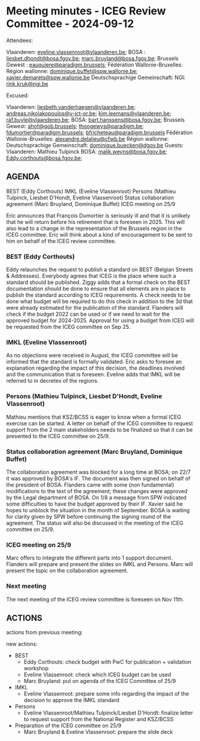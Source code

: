 # Meeting minutes - ICEG Review Committee - 2024-09-12
Attendees:

Vlaanderen: eveline.vlassenroot@vlaanderen.be; 
BOSA : liesbet.dhondt@bosa.fgov.be; marc.bruyland@bosa.fgov.be;
Brussels Gewest : eauquiere@paradigm.brussels; 
Fédération Wallonie-Bruxelles:
Région wallonne: dominique.buffet@spw.wallonie.be; xavier.demarets@spw.wallonie.be
Deutschsprachige Gemeinschaft:
NGI: rink.kruk@ngi.be

Excused:

Vlaanderen: liesbeth.vanderhaegen@vlaanderen.be; andreas.nikolakopoulos@v-ict-or.be; kim.leemans@vlaanderen.be; raf.buyle@vlaanderen.be;
BOSA: bart.hanssens@bosa.fgov.be;
Brussels Gewest: ahof@gob.brussels; thoogewys@paradigm.be; fdumortier@paradigm.brussels; bfricheteau@paradigm.brussels
Fédération Wallonie-Bruxelles: alexandre.delalieu@cfwb.be
Région wallonne: 
Deutschsprachige Gemeinschaft: dominique.buecken@dgov.be
Guests:
Vlaanderen: Mathieu Tulpinck
BOSA: malik.weyns@bosa.fgov.be; Eddy.corthouts@bosa.fgov.be;

## AGENDA
BEST (Eddy Corthouts)
IMKL (Eveline Vlassenroot)
Persons (Mathieu Tulpinck, Liesbet D'Hondt, Eveline Vlassenroot)
Status collaboration agreement (Marc Bruyland, Dominique Buffet)
ICEG meeting on 25/9

Eric announces that François Dumortier is seriously ill and that it is unlikely that he will return before his retirement that is foreseen in 2025.
This will also lead to a change in the representation of the Brussels region in the ICEG committee.
Eric will think about a kind of encouragement to be sent to him on behalf of the ICEG review committee.

### BEST (Eddy Corthouts)
Eddy relaunches the request to publish a standard on BEST (Belgian Streets & Addresses).
Everybody agrees that ICEG is the place where such a standard should be published.
Ziggy adds that a formal check on the BEST documentation should be done to ensure that all elements are in place to publish the standard according to ICEG requirements.
A check needs to be done what budget will be required to do this check in addition to the 3d that were already estimated for the publication of the standard.
Flanders will check if the budget 2022 can be used or if we need to wait for the approved budget for 2024-2025.
Approval for using a budget from ICEG will be requested from the ICEG committee on Sep 25.

### IMKL (Eveline Vlassenroot)
As no objections were received in August, the ICEG committee will be informed that the standard is formally validated.
Eric asks to foresee an explanation regarding the impact of this decision, the deadlines involved and the communication that is foreseen.
Eveline adds that IMKL will be referred to in decretes of the regions.

### Persons (Mathieu Tulpinck, Liesbet D'Hondt, Eveline Vlassenroot)
Mathieu mentions that KSZ/BCSS is eager to know when a formal ICEG exercise can be started.
A letter on behalf of the ICEG committee to request support from the 2 main stakeholders needs to be finalized so that it can be presented to the ICEG committee on 25/9.

### Status collaboration agreement (Marc Bruyland, Dominique Buffet)
The collaboration agreement was blocked for a long time at BOSA; on 22/7 it was approved by BOSA's IF.
The document was then signed on behalf of the president of BOSA.
Flanders came with some (non fundamental) modifications to the text of the agreement; these changes were approved by the Legal department of BOSA.
On 1/8 a message from SPW indicated some difficulties to have the budget approved by their IF. Xavier said he hopes to unblock the situation in the month of September. 
BOSA is waiting for clarity given by SPW before continuing the signing round of the agreement.
The status will also be discussed in the meeting of the ICEG committee on 25/9.

### ICEG meeting on 25/9
Marc offers to integrate the different parts  into 1 support document.
Flanders will prepare and present the slides on IMKL and Persons.
Marc will present the topic on the collaboration agreement.

### Next meeting
The next meeting of the ICEG review committee is foreseen on Nov 11th.

## ACTIONS
actions from previous meeting:

new actions:
- BEST
  - Eddy Corthouts: check budget with PwC for publication + validation workshop
  - Eveline Vlassenroot: check which ICEG budget can be used
  - Marc Bruyland: put on agenda of the ICEG Committee of 25/9
- IMKL
  - Eveline Vlassenroot: prepare some info regarding the impact of the decision to approve the IMKL standard
- Persons
  - Eveline Vlassenroot/Mathieu Tulpinck/Liesbet D'Hondt: finalize letter to request support from the National Register and KSZ/BCSS
- Preparation of the ICEG committee on 25/9
  - Marc Bruyland & Eveline Vlassenroot: prepare the slide deck 
